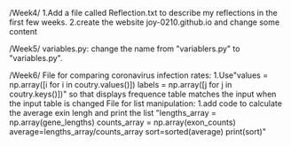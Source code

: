 /Week4/ 1.Add a file called Reflection.txt to describe my reflections in the first few weeks.
        2.create the website joy-0210.github.io and change some content

/Week5/ variables.py: change the name from "variablers.py" to "variables.py".

/Week6/ File for comparing coronavirus infection rates: 
          1.Use"values = np.array([i for i in coutry.values()])
                labels = np.array([j for j in coutry.keys()])"
            so that displays frequence table matches the input when the input table is changed
        File for list manipulation: 
          1.add code to calculate the average exin lengh and print the list
          "lengths_array = np.array(gene_lengths)
           counts_array = np.array(exon_counts)
           average=lengths_array/counts_array
           sort=sorted(average)
           print(sort)"
           
           
